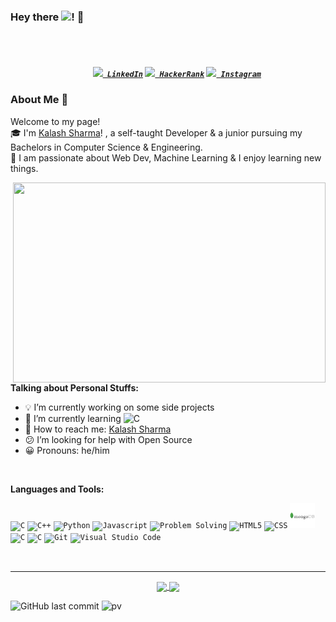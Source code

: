 ### Hey there <img src="https://media.giphy.com/media/hvRJCLFzcasrR4ia7z/giphy.gif" width="25px">! :ghost:
<br />

<h5 align="center">
  <code>
    <a href="https://www.linkedin.com/in/kalash-sharma-a4a6a6194/" title="LinkedIn Profile"><img width="22" src="https://github.com/zumrudu-anka/zumrudu-anka/blob/master/images/linkedin.svg"> LinkedIn</a></code>
  <code><a href="https://www.hackerrank.com/kalash_strt" title="HackerRank Profile"><img width="22" src="https://github.com/zumrudu-anka/zumrudu-anka/blob/master/images/hackerrank.png"> HackerRank</a></code>
  <code><a href="https://www.instagram.com/k99.sharma/" title="Instagram Profile"><img width="22" src="https://github.com/zumrudu-anka/zumrudu-anka/blob/master/images/instagram.svg"> Instagram</a></code>
</h5>

### About Me 🚀
Welcome to my page!<br />
:mortar_board:  I'm [Kalash Sharma](https://www.linkedin.com/in/kalash-sharma-a4a6a6194/)! , a self-taught Developer & a junior pursuing my Bachelors in Computer Science & Engineering. <br />
:beginner: I am passionate about Web Dev, Machine Learning & I enjoy learning new things. <br />


<img align="right" src="https://images.unsplash.com/photo-1596003906949-67221c37965c?ixid=MXwxMjA3fDB8MHxwaG90by1wYWdlfHx8fGVufDB8fHw%3D&ixlib=rb-1.2.1&auto=format&fit=crop&w=334&q=80" width="500" height="320" />
<br />

**Talking about Personal Stuffs:**

- :bulb: I’m currently working on some side projects
- 🌱 I’m currently learning <img title="C" height="25" src="https://www.logo.wine/a/logo/React_(web_framework)/React_(web_framework)-Logo.wine.svg">
- :satellite: How to reach me: [Kalash Sharma](https://www.linkedin.com/in/kalash-sharma-a4a6a6194/)
- :confused: I’m looking for help with Open Source
- :grinning: Pronouns: he/him

<br />


**Languages and Tools:** 
<p align="left">
  <code><img title="C" height="25" src="https://github.com/zumrudu-anka/zumrudu-anka/blob/master/images/c.svg"></code>
  <code><img title="C++" height="25" src="https://github.com/zumrudu-anka/zumrudu-anka/blob/master/images/cpp.svg"></code>
  <code><img title="Python" height="25" src="https://github.com/zumrudu-anka/zumrudu-anka/blob/master/images/python-original.svg"></code>
  <code><img title="Javascript" height="25" src="https://github.com/zumrudu-anka/zumrudu-anka/blob/master/images/javascript.svg"></code>
  <code><img title="Problem Solving" height="25" src="https://github.com/zumrudu-anka/zumrudu-anka/blob/master/images/problemSolving.png"></code>
  <code><img title="HTML5" height="25" src="https://github.com/zumrudu-anka/zumrudu-anka/blob/master/images/html5.svg"></code>
  <code><img title="CSS" height="25" src="https://github.com/zumrudu-anka/zumrudu-anka/blob/master/images/css.svg"></code>
  <code><img height="40" src="https://raw.githubusercontent.com/github/explore/80688e429a7d4ef2fca1e82350fe8e3517d3494d/topics/mongodb/mongodb.png"></code>
  <code><img title="C" height="25" src="https://seeklogo.com/images/N/nodejs-logo-FBE122E377-seeklogo.com.png"></code>
  <code><img title="C" height="25" src="https://upload.wikimedia.org/wikipedia/commons/6/64/Expressjs.png"></code>
  <code><img title="Git" height="25" src="https://github.com/zumrudu-anka/zumrudu-anka/blob/master/images/git-original.svg"></code>
  <code><img title="Visual Studio Code" height="25" src="https://github.com/zumrudu-anka/zumrudu-anka/blob/master/images/vscode.png"></code>
</p>
<br />
 
<hr>

<p align=center>
  <a href="https://github.com/k99sharma/github-readme-stats" title="Go to Source">
    <img height=175 align="center" src="https://github-readme-stats.vercel.app/api?username=k99sharma&show_icons=true&theme=gotham">
  </a>
  <a href="https://github.com/k99sharma/github-readme-stats">
  <img height=175 align="center" src="https://github-readme-stats.vercel.app/api/top-langs/?username=k99sharma&hide=c%23,powershell,java&title_color=2aa889&text_color=99d1ce&icon_color=2bbc8a&bg_color=0c1014&langs_count=8&layout=compact" />
  </a>
</p>

![GitHub last commit](https://img.shields.io/github/last-commit/k99sharma/k99sharma)
![pv](https://pageview.vercel.app/?github_user=k99sharma)
